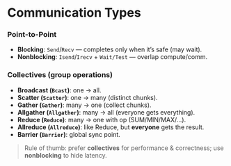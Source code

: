 # Communication Types

### Point-to-Point 
- **Blocking**: `Send`/`Recv` — completes only when it’s safe (may wait).
- **Nonblocking**: `Isend`/`Irecv` + `Wait/Test` — overlap compute/comm.

### Collectives (group operations)
- **Broadcast (`Bcast`)**: one → all.
- **Scatter (`Scatter`)**: one → many (distinct chunks).
- **Gather (`Gather`)**: many → one (collect chunks).
- **Allgather (`Allgather`)**: many → all (everyone gets everything).
- **Reduce (`Reduce`)**: many → one with op (SUM/MIN/MAX/…).
- **Allreduce (`Allreduce`)**: like Reduce, but **everyone** gets the result.
- **Barrier (`Barrier`)**: global sync point.

> Rule of thumb: prefer **collectives** for performance & correctness; use **nonblocking** to hide latency.